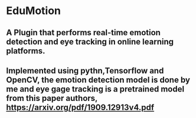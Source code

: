 # EduMotion
## A Plugin that performs real-time emotion detection and eye tracking in online learning platforms.
## Implemented using pythn,Tensorflow and OpenCV, the emotion detection model is done by me and eye gage tracking is a pretrained model from this paper authors, https://arxiv.org/pdf/1909.12913v4.pdf

